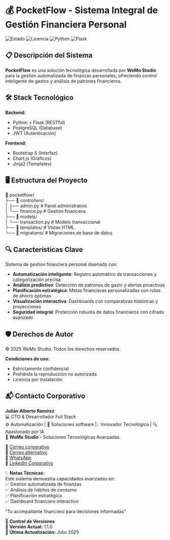 # 💰 PocketFlow - Sistema Integral de Gestión Financiera Personal

![Estado](https://img.shields.io/badge/🚀_En_Desarrollo-yellow) 
![Licencia](https://img.shields.io/badge/Licencia-🔒_Privada-red)
![Python](https://img.shields.io/badge/Python-3776AB?logo=python&logoColor=white)
![Flask](https://img.shields.io/badge/Flask-000000?logo=flask&logoColor=white)

## 📋 Descripción del Sistema
**PocketFlow** es una solución tecnológica desarrollada por **WoMo Studio** para la gestión automatizada de finanzas personales, ofreciendo control inteligente de gastos y análisis de patrones financieros.

## 🛠 Stack Tecnológico
**Backend:**
- Python + Flask (RESTful)
- PostgreSQL (Database)
- JWT (Autenticación)

**Frontend:**
- Bootstrap 5 (Interfaz)
- Chart.js (Gráficos)
- Jinja2 (Templates)

## 🖥️ Estructura del Proyecto
📁 pocketflow/  
├── 📂 controllers/  
│   ├── admin.py # Panel administrativo  
│   └── finance.py # Gestión financiera  
├── 📂 models/  
│   └── transaction.py # Modelo transaccional  
├── 📂 templates/ # Vistas HTML  
└── 📂 migrations/ # Migraciones de base de datos  

## 🔍 Características Clave  
Sistema de gestión financiera personal diseñado con:  
* **Automatización inteligente**: Registro automático de transacciones y categorización precisa  
* **Análisis predictivo**: Detección de patrones de gasto y alertas proactivas  
* **Planificación estratégica**: Metas financieras personalizadas con rutas de ahorro óptimas  
* **Visualización interactiva**: Dashboards con comparativas históricas y proyecciones  
* **Seguridad integral**: Protección robusta de datos financieros con cifrado avanzado
  
## 🛡️ Derechos de Autor
© 2025 WoMo Studio. Todos los derechos reservados.

**Condiciones de uso:**
- Estrictamente confidencial
- Prohibida la reproducción no autorizada
- Licencia por instalación

## 📬 Contacto Corporativo
**Julián Alberto Ramírez**  
💻 CTO & Desarrollador Full Stack   
⚙️ Automatización | 🧩 Soluciones software |💡 Innovador Tecnológico | 🔍 Apasionado por IA  
🏢 **WoMo Studio** - Soluciones Tecnológicas Avanzadas  

📧 [Correo corporativo](mailto:womostd@gmail.com)  
📧 [Correo alternativo](mailto:juliram81@hotmail.com)  
📱 [WhatsApp](https://wa.me/573180401930)  
🔗 [LinkedIn Corporativo](https://www.linkedin.com/company/womo-studio/)  

💡 **Notas Técnicas:**  
Este sistema demuestra capacidades avanzadas en:  
✅ Gestión automatizada de finanzas  
✅ Análisis de hábitos de consumo  
✅ Planificación estratégica  
✅ Dashboard financiero interactivo  


"Tu acompañante financiero para decisiones informadas"


📅 **Control de Versiones**  
📅 **Versión Actual:** 1.1.0  
🔄 **Última Actualización:** Julio 2025
